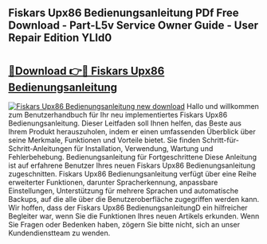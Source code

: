 ## Fiskars Upx86 Bedienungsanleitung PDf Free Download - Part-L5v Service Owner Guide - User Repair Edition YLId0

# <h2><a href="http://df24m1.blite.top/?on=Fiskars+Upx86+Bedienungsanleitung">🔗Download 👉🔴 Fiskars Upx86 Bedienungsanleitung</a></h2>

[![Fiskars Upx86 Bedienungsanleitung new download](https://i.imgur.com/lujVjoI.png)](http://df24m1.blite.top/?on=Fiskars+Upx86+Bedienungsanleitung)
Hallo und willkommen zum Benutzerhandbuch für Ihr neu implementiertes Fiskars Upx86 Bedienungsanleitung. Dieser Leitfaden soll Ihnen helfen, das Beste aus Ihrem Produkt herauszuholen, indem er einen umfassenden Überblick über seine Merkmale, Funktionen und Vorteile bietet. Sie finden Schritt-für-Schritt-Anleitungen für Installation, Verwendung, Wartung und Fehlerbehebung. Bedienungsanleitung für Fortgeschrittene Diese Anleitung ist auf erfahrene Benutzer Ihres neuen Fiskars Upx86 Bedienungsanleitung zugeschnitten. Fiskars Upx86 Bedienungsanleitung verfügt über eine Reihe erweiterter Funktionen, darunter Spracherkennung, anpassbare Einstellungen, Unterstützung für mehrere Sprachen und automatische Backups, auf die alle über die Benutzeroberfläche zugegriffen werden kann. Wir hoffen, dass der Fiskars Upx86 BedienungsanleitungD ein hilfreicher Begleiter war, wenn Sie die Funktionen Ihres neuen Artikels erkunden. Wenn Sie Fragen oder Bedenken haben, zögern Sie bitte nicht, sich an unser Kundendienstteam zu wenden.
